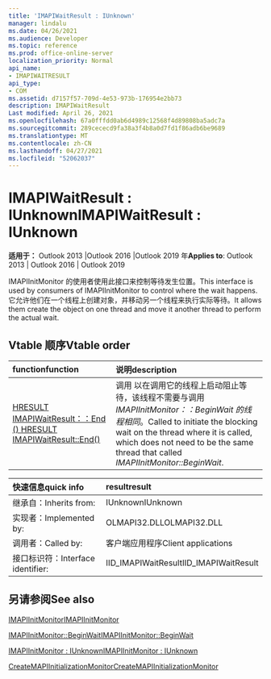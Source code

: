 ```yaml
---
title: 'IMAPIWaitResult : IUnknown'
manager: lindalu
ms.date: 04/26/2021
ms.audience: Developer
ms.topic: reference
ms.prod: office-online-server
localization_priority: Normal
api_name:
- IMAPIWAITRESULT
api_type:
- COM
ms.assetid: d7157f57-709d-4e53-973b-176954e2bb73
description: IMAPIWaitResult
Last modified: April 26, 2021
ms.openlocfilehash: 67a0fffdd0ab6d4989c12568f4d89808ba5adc7a
ms.sourcegitcommit: 289cececd9fa38a3f4b8a0d7fd1f86adb6be9689
ms.translationtype: MT
ms.contentlocale: zh-CN
ms.lasthandoff: 04/27/2021
ms.locfileid: "52062037"
---
```

# <a name="imapiwaitresult--iunknown"></a><span data-ttu-id="ea06b-103">IMAPIWaitResult : IUnknown</span><span class="sxs-lookup"><span data-stu-id="ea06b-103">IMAPIWaitResult : IUnknown</span></span>
  
<span data-ttu-id="ea06b-104">**适用于：** Outlook 2013 |Outlook 2016 |Outlook 2019 年</span><span class="sxs-lookup"><span data-stu-id="ea06b-104">**Applies to**: Outlook 2013 | Outlook 2016 | Outlook 2019</span></span>

<span data-ttu-id="ea06b-105">IMAPIInitMonitor 的使用者使用此接口来控制等待发生位置。</span><span class="sxs-lookup"><span data-stu-id="ea06b-105">This interface is used by consumers of IMAPIInitMonitor to control where the wait happens.</span></span> <span data-ttu-id="ea06b-106">它允许他们在一个线程上创建对象，并移动另一个线程来执行实际等待。</span><span class="sxs-lookup"><span data-stu-id="ea06b-106">It allows them create the object on one thread and move it another thread to perform the actual wait.</span></span>

## <a name="vtable-order"></a><span data-ttu-id="ea06b-107">Vtable 顺序</span><span class="sxs-lookup"><span data-stu-id="ea06b-107">Vtable order</span></span>

| <span data-ttu-id="ea06b-108">function</span><span class="sxs-lookup"><span data-stu-id="ea06b-108">function</span></span> | <span data-ttu-id="ea06b-109">说明</span><span class="sxs-lookup"><span data-stu-id="ea06b-109">description</span></span> |
|:-----|:-----|
|[<span data-ttu-id="ea06b-110">HRESULT IMAPIWaitResult：：End () </span><span class="sxs-lookup"><span data-stu-id="ea06b-110">HRESULT IMAPIWaitResult::End()</span></span>](imapiwaitresult-end.md)|<span data-ttu-id="ea06b-111">调用 以在调用它的线程上启动阻止等待，该线程不需要与调用 *IMAPIInitMonitor：：BeginWait 的线程相同*。</span><span class="sxs-lookup"><span data-stu-id="ea06b-111">Called to initiate the blocking wait on the thread where it is called, which does not need to be the same thread that called *IMAPIInitMonitor::BeginWait*.</span></span>|

| <span data-ttu-id="ea06b-112">快速信息</span><span class="sxs-lookup"><span data-stu-id="ea06b-112">quick info</span></span> | <span data-ttu-id="ea06b-113">result</span><span class="sxs-lookup"><span data-stu-id="ea06b-113">result</span></span> |
|:-----|:-----|
|<span data-ttu-id="ea06b-114">继承自：</span><span class="sxs-lookup"><span data-stu-id="ea06b-114">Inherits from:</span></span>  <br/> |<span data-ttu-id="ea06b-115">IUnknown</span><span class="sxs-lookup"><span data-stu-id="ea06b-115">IUnknown</span></span>  <br/> |
|<span data-ttu-id="ea06b-116">实现者：</span><span class="sxs-lookup"><span data-stu-id="ea06b-116">Implemented by:</span></span>  <br/> |  <span data-ttu-id="ea06b-117">OLMAPI32.DLL</span><span class="sxs-lookup"><span data-stu-id="ea06b-117">OLMAPI32.DLL</span></span><br/> |
|<span data-ttu-id="ea06b-118">调用者：</span><span class="sxs-lookup"><span data-stu-id="ea06b-118">Called by:</span></span>  <br/> |<span data-ttu-id="ea06b-119">客户端应用程序</span><span class="sxs-lookup"><span data-stu-id="ea06b-119">Client applications</span></span>  <br/> |
|<span data-ttu-id="ea06b-120">接口标识符：</span><span class="sxs-lookup"><span data-stu-id="ea06b-120">Interface identifier:</span></span>  <br/> |<span data-ttu-id="ea06b-121">IID_IMAPIWaitResult</span><span class="sxs-lookup"><span data-stu-id="ea06b-121">IID_IMAPIWaitResult</span></span>  <br/> |

## <a name="see-also"></a><span data-ttu-id="ea06b-122">另请参阅</span><span class="sxs-lookup"><span data-stu-id="ea06b-122">See also</span></span>

[<span data-ttu-id="ea06b-123">IMAPIInitMonitor</span><span class="sxs-lookup"><span data-stu-id="ea06b-123">IMAPIInitMonitor</span></span>](imapiinitmonitoriunknown.md)

[<span data-ttu-id="ea06b-124">IMAPIInitMonitor::BeginWait</span><span class="sxs-lookup"><span data-stu-id="ea06b-124">IMAPIInitMonitor::BeginWait</span></span>](imapiinitmonitor-beginwait.md)

[<span data-ttu-id="ea06b-125">IMAPIInitMonitor : IUnknown</span><span class="sxs-lookup"><span data-stu-id="ea06b-125">IMAPIInitMonitor : IUnknown</span></span>](imapiinitmonitoriunknown.md)

[<span data-ttu-id="ea06b-126">CreateMAPIInitializationMonitor</span><span class="sxs-lookup"><span data-stu-id="ea06b-126">CreateMAPIInitializationMonitor</span></span>](createmapiinitializationmonitor.md)
